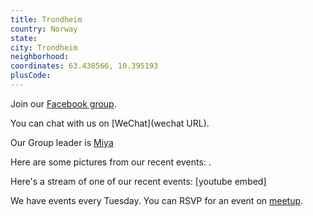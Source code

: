 ```yaml
---
title: Trondheim
country: Norway
state: 
city: Trondheim
neighborhood: 
coordinates: 63.430566, 10.395193
plusCode:
---
```

Join our [Facebook group](https://www.facebook.com/groups/free.code.camp.trondheim).

You can chat with us on [WeChat](wechat URL).

Our Group leader is [Miya](freecodecamp.org/miya)

Here are some pictures from our recent events:
![]().

Here's a stream of one of our recent events:
[youtube embed]

We have events every Tuesday. You can RSVP for an event on [meetup](meetupurl).
